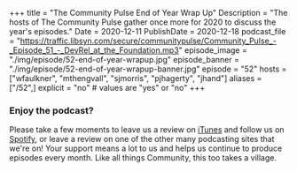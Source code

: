 +++
title = "The Community Pulse End of Year Wrap Up"
Description = "The hosts of The Community Pulse gather once more for 2020 to discuss the year's episodes."
Date = 2020-12-11
PublishDate = 2020-12-18
podcast_file = "https://traffic.libsyn.com/secure/communitypulse/Community_Pulse_-_Episode_51_-_DevRel_at_the_Foundation.mp3"
episode_image = "./img/episode/52-end-of-year-wrapup.jpg"
episode_banner = "./img/episode/52-end-of-year-wrapup-banner.jpg"
episode = "52"
hosts = ["wfaulkner", "mthengvall", "sjmorris", "pjhagerty", "jhand"]
aliases = ["/52",]
explicit = "no" # values are "yes" or "no"
+++

### Enjoy the podcast?
Please take a few moments to leave us a review on [iTunes](https://itunes.apple.com/us/podcast/community-pulse/id1218368182?mt=2) and follow us on [Spotify](https://open.spotify.com/show/3I7g5WfMSgpWu38zZMjet?si=565TMb81SaWwrJYbAIeOxQ), or leave a review on one of the other many podcasting sites that we're on! Your support means a lot to us and helps us continue to produce episodes every month. Like all things Community, this too takes a village.
